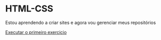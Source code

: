 # HTML-CSS
 
 Estou aprendendo a criar sites e agora vou gerenciar meus repositórios

<a href = "https://github.io/html-css/exercicios/ex001/index.html"> Executar o primeiro exercicio</a>